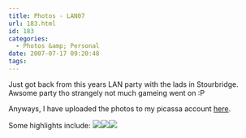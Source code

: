 ```yaml
---
title: Photos - LAN07
url: 183.html
id: 183
categories:
  - Photos &amp; Personal
date: 2007-07-17 09:20:48
tags:
---
```


Just got back from this years LAN party with the lads in Stourbridge. Awsome party tho strangely not much gameing went on :P 
<!-- more -->
Anyways, I have uploaded the photos to my picassa account [here](https://picasaweb.google.com/mike.cann/LAN07).

Some highlights include:
  [![](https://lh5.google.com/mike.cann/Rpx404X9FdI/AAAAAAAAAwY/uiT3zyxwne4/s144/DSC00882.JPG)](https://picasaweb.google.com/mike.cann/LAN07/photo#5088074528903206354)[![](https://lh3.google.com/mike.cann/Rpx5CYX9FnI/AAAAAAAAAxo/w7H_vJQw2ZI/s144/DSC00897.JPG)](https://picasaweb.google.com/mike.cann/LAN07/photo#5088074760831440498)[![](https://lh4.google.com/mike.cann/Rpx5AoX9FlI/AAAAAAAAAxY/WjIyyslNdvM/s144/DSC00893.JPG)](https://picasaweb.google.com/mike.cann/LAN07/photo#5088074730766669394)